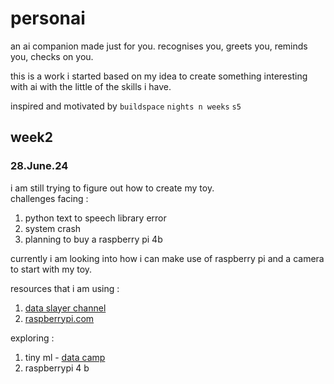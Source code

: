 # personai
 an ai companion made just for you. recognises you, greets you, reminds you, checks on you.

this is a work i started based on my idea to create something interesting with ai with the little of the skills i have. 

inspired and motivated by `buildspace` `nights n weeks` `s5`


## week2 
### 28.June.24

i am still trying to figure out how to create my toy. <br>
challenges facing : 
1. python text to speech library error
2. system crash
3. planning to buy a raspberry pi 4b 

currently i am looking into how i can make use of raspberry pi and a camera to start with my toy. <br>

resources that i am using : 
1. <a href="https://www.youtube.com/watch?v=qRFR0_FvkSs&ab_channel=DataSlayer">data slayer channel</a>
2. <a href="https://www.raspberrypi.com/products/raspberry-pi-4-model-b/?resellerType=education&variant=raspberry-pi-4-model-b-8gb">raspberrypi.com</a>

exploring : 
1. tiny ml - <a href="https://www.datacamp.com/blog/what-is-tinyml-tiny-machine-learning">data camp</a>
2. raspberrypi 4 b